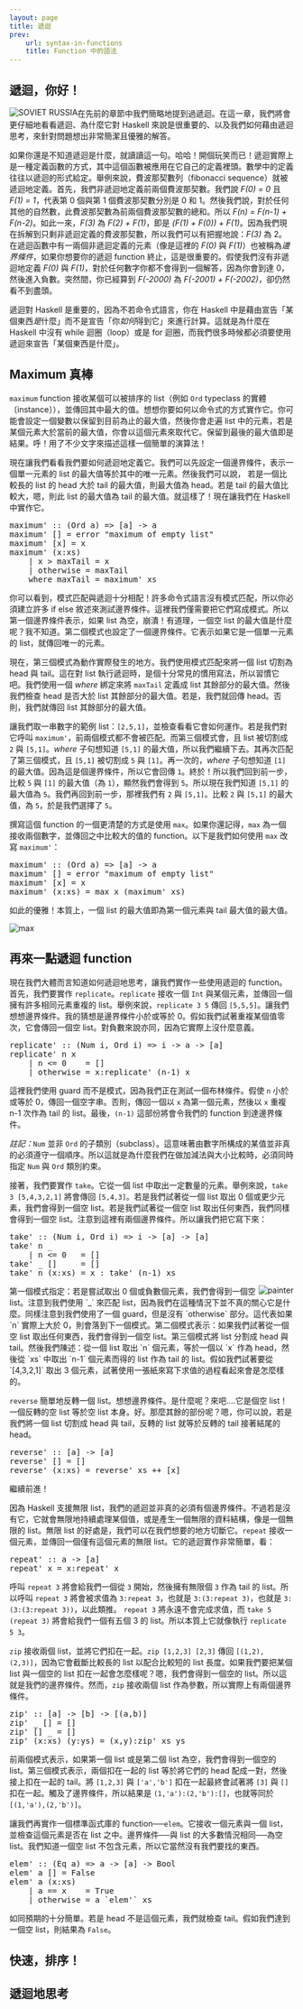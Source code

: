 ```yaml
---
layout: page
title: 遞迴
prev:
    url: syntax-in-functions
    title: Function 中的語法
---
```


## <a name="hello-recursion">遞迴，你好！</a>

<img src="img/recursion.png" alt="SOVIET RUSSIA" style="float:left" />
在先前的章節中我們簡略地提到過遞迴。在這一章，我們將會更仔細地看看遞迴、為什麼它對 Haskell 來說是很重要的、以及我們如何藉由遞迴思考，來針對問題想出非常簡潔且優雅的解答。

如果你還是不知道遞迴是什麼，就讀讀這一句。哈哈！開個玩笑而已！遞迴實際上是一種定義函數的方式，其中這個函數被應用在它自己的定義裡頭。數學中的定義往往以遞迴的形式給定。舉例來說，費波那契數列（fibonacci sequence）就被遞迴地定義。首先，我們非遞迴地定義前兩個費波那契數。我們說 <i>F(0) = 0</i> 且 <i>F(1) = 1</i>，代表第 0 個與第 1 個費波那契數分別是 0 和 1。然後我們說，對於任何其他的自然數，此費波那契數為前兩個費波那契數的總和。所以 <i>F(n) = F(n-1) + F(n-2)</i>。如此一來，<i>F(3)</i> 為 <i>F(2) + F(1)</i>，即是 <i>(F(1) + F(0)) + F(1)</i>。因為我們現在拆解到只剩非遞迴定義的費波那契數，所以我們可以有把握地說：<i>F(3)</i> 為 2。在遞迴函數中有一兩個非遞迴定義的元素（像是這裡的 <i>F(0)</i> 與 <i>F(1)</i>）也被稱為*邊界條件*，如果你想要你的遞迴 function 終止，這是很重要的。假使我們沒有非遞迴地定義 <i>F(0)</i> 與 <i>F(1)</i>，對於任何數字你都不會得到一個解答，因為你會到達 0，然後進入負數。突然間，你已經算到 <i>F(-2000)</i> 為 <i>F(-2001) + F(-2002)</i>，卻仍然看不到盡頭。

遞迴對 Haskell 是重要的，因為不若命令式語言，你在 Haskell 中是藉由宣告「某個東西<i>是</i>什麼」而不是宣告「你<i>如何</i>得到它」來進行計算。這就是為什麼在 Haskell 中沒有 while 迴圈（loop）或是 for 迴圈，而我們很多時候都必須要使用遞迴來宣告「某個東西是什麼」。

## <a name="maximum-awesome">Maximum 真棒</a>

`maximum` function 接收某個可以被排序的 list（例如 `Ord` typeclass 的實體〔instance〕），並傳回其中最大的值。想想你要如何以命令式的方式實作它。你可能會設定一個變數以保留到目前為止的最大值，然後你會走遍 list 中的元素，若是某個元素大於當前的最大值，你會以這個元素來取代它。保留到最後的最大值即是結果。呼！用了不少文字來描述這樣一個簡單的演算法！

現在讓我們看看我們要如何遞迴地定義它。我們可以先設定一個邊界條件，表示一個單一元素的 list 的最大值等於其中的唯一元素。然後我們可以說，
若是一個比較長的 list 的 head 大於 tail 的最大值，則最大值為 head。若是 tail 的最大值比較大，嗯，則此 list 的最大值為 tail 的最大值。就這樣了！現在讓我們在 Haskell 中實作它。

<pre name="code" class="haskell:hs">
maximum' :: (Ord a) => [a] -> a
maximum' [] = error "maximum of empty list"
maximum' [x] = x
maximum' (x:xs)
    | x > maxTail = x
    | otherwise = maxTail
    where maxTail = maximum' xs
</pre>

你可以看到，模式匹配與遞迴十分相配！許多命令式語言沒有模式匹配，所以你必須建立許多 if else 敘述來測試邊界條件。這裡我們僅需要把它們寫成模式。所以第一個邊界條件表示，如果 list 為空，崩潰！有道理，一個空 list 的最大值是什麼呢？我不知道。第二個模式也設定了一個邊界條件。它表示如果它是一個單一元素的 list，就傳回唯一的元素。

現在，第三個模式為動作實際發生的地方。我們使用模式匹配來將一個 list 切割為 head 與 tail。這在對 list 執行遞迴時，是個十分常見的慣用寫法，所以習慣它吧。我們使用一個 <i>where</i> 綁定來將 `maxTail` 定義成 list 其餘部分的最大值。然後我們檢查 head 是否大於 list 其餘部分的最大值。若是，我們就回傳 head。否則，我們就傳回 list 其餘部分的最大值。

讓我們取一串數字的範例 list：`[2,5,1]`，並檢查看看它會如何運作。若是我們對它呼叫 `maximum'`，前兩個模式都不會被匹配。而第三個模式會，且 list 被切割成 `2` 與 `[5,1]`。<i>where</i> 子句想知道 `[5,1]` 的最大值，所以我們繼續下去。其再次匹配了第三個模式，且 `[5,1]` 被切割成 `5` 與 `[1]`。再一次的，<i>where</i> 子句想知道 `[1]` 的最大值。因為這是個邊界條件，所以它會回傳 `1`。終於！所以我們回到前一步，比較 `5` 與 `[1]` 的最大值（為 `1`），顯然我們會得到 `5`。所以現在我們知道 `[5,1]` 的最大值為 `5`。我們再回到前一步，那裡我們有 `2` 與 `[5,1]`。比較 `2` 與 `[5,1]` 的最大值，為 `5`，於是我們選擇了 `5`。

撰寫這個 function 的一個更清楚的方式是使用 `max`。如果你還記得，`max` 為一個接收兩個數字，並傳回之中比較大的值的 function。以下是我們如何使用 `max` 改寫 `maximum'`：

<pre name="code" class="haskell:hs">
maximum' :: (Ord a) => [a] -> a
maximum' [] = error "maximum of empty list"
maximum' [x] = x
maximum' (x:xs) = max x (maximum' xs)
</pre>

如此的優雅！本質上，一個 list 的最大值即為第一個元素與 tail 最大值的最大值。

<img src="img/maxs.png" alt="max" style="margin:10px auto 25px;display:block" />

## <a name="a-few-more-recursive-functions">再來一點遞迴 function</a>

現在我們大體而言知道如何遞迴地思考，讓我們實作一些使用遞迴的 function。首先，我們要實作 `replicate`。`replicate` 接收一個 `Int` 與某個元素，並傳回一個擁有許多相同元素重複的 list。舉例來說，`replicate 3 5` 傳回 `[5,5,5]`。讓我們想想邊界條件。我的猜想是邊界條件小於或等於 0。假如我們試著重複某個值零次，它會傳回一個空 list。對負數來說亦同，因為它實際上沒什麼意義。

<pre name="code" class="haskell:hs">
replicate' :: (Num i, Ord i) => i -> a -> [a]
replicate' n x
    | n <= 0    = []
    | otherwise = x:replicate' (n-1) x
</pre>

這裡我們使用 guard 而不是模式，因為我們正在測試一個布林條件。假使 `n` 小於或等於 0，傳回一個空字串。否則，傳回一個以 `x` 為第一個元素，然後以 `x` 重複 n-1 次作為 tail 的 list。最後，`(n-1)` 這部份將會令我們的 function 到達邊界條件。

<p class="hint">
<em>註記：</em><code>Num</code> 並非 <code>Ord</code> 的子類別（subclass）。這意味著由數字所構成的某值並非真的必須遵守一個順序。所以這就是為什麼我們在做加減法與大小比較時，必須同時指定 <code>Num</code> 與 <code>Ord</code> 類別約束。
</p>

接著，我們要實作 `take`。它從一個 list 中取出一定數量的元素。舉例來說，`take 3 [5,4,3,2,1]` 將會傳回 `[5,4,3]`。若是我們試著從一個 list 取出 0 個或更少元素，我們會得到一個空 list。若是我們試著從一個空 list 取出任何東西，我們同樣會得到一個空 list。注意到這裡有兩個邊界條件。所以讓我們把它寫下來：

<pre name="code" class="haskell:hs">
take' :: (Num i, Ord i) => i -> [a] -> [a]
take' n _
    | n <= 0   = []
take' _ []     = []
take' n (x:xs) = x : take' (n-1) xs
</pre>

<img src="img/painter.png" alt="painter" style="float:right" />
第一個模式指定：若是嘗試取出 0 個或負數個元素，我們會得到一個空 list。注意到我們使用 `_` 來匹配 list，因為我們在這種情況下並不真的關心它是什麼。同樣注意到我們使用了一個 guard，但是沒有 `otherwise` 部分。這代表如果 `n` 實際上大於 0，則會落到下一個模式。第二個模式表示：如果我們試著從一個空 list 取出任何東西，我們會得到一個空 list。第三個模式將 list 分割成 head 與 tail。然後我們陳述：從一個 list 取出 `n` 個元素，等於一個以 `x` 作為 head，然後從 `xs` 中取出 `n-1` 個元素而得的 list 作為 tail 的 list。假如我們試著要從 `[4,3,2,1]` 取出 3 個元素，試著使用一張紙來寫下求值的過程看起來會是怎麼樣的。

`reverse` 簡單地反轉一個 list。想想邊界條件。是什麼呢？來吧....它是個空 list！一個反轉的空 list 等於空 list 本身。好。那麼其餘的部份呢？嗯，你可以說，若是我們將一個 list 切割成 head 與 tail，反轉的 list 就等於反轉的 tail 接著結尾的 head。

<pre name="code" class="haskell:hs">
reverse' :: [a] -> [a]
reverse' [] = []
reverse' (x:xs) = reverse' xs ++ [x]
</pre>

繼續前進！

因為 Haskell 支援無限 list，我們的遞迴並非真的必須有個邊界條件。不過若是沒有它，它就會無限地持續處理某個值，或是產生一個無限的資料結構，像是一個無限的 list。無限 list 的好處是，我們可以在我們想要的地方切斷它。`repeat` 接收一個元素，並傳回一個僅有這個元素的無限 list。它的遞迴實作非常簡單，看：

<pre name="code" class="haskell:hs">
repeat' :: a -> [a]
repeat' x = x:repeat' x
</pre>

呼叫 `repeat 3` 將會給我們一個從 `3` 開始，然後擁有無限個 `3` 作為 tail 的 list。所以呼叫 `repeat 3` 將會被求值為 `3:repeat 3`，也就是 `3:(3:repeat 3)`，也就是 `3:(3:(3:repeat 3))`，以此類推。
`repeat 3` 將永遠不會完成求值，而 `take 5 (repeat 3)` 將會給我們一個有五個 3 的 list。所以本質上它就像執行 `replicate 5 3`。

`zip` 接收兩個 list，並將它們扣在一起。`zip [1,2,3] [2,3]` 傳回 `[(1,2),(2,3)]`，因為它會截斷比較長的 list 以配合比較短的 list 長度。如果我們要把某個 list 與一個空的 list 扣在一起會怎麼樣呢？嗯，我們會得到一個空的 list。所以這就是我們的邊界條件。然而，`zip` 接收兩個 list 作為參數，所以實際上有兩個邊界條件。

<pre name="code" class="haskell:hs">
zip' :: [a] -> [b] -> [(a,b)]
zip' _ [] = []
zip' [] _ = []
zip' (x:xs) (y:ys) = (x,y):zip' xs ys
</pre>

前兩個模式表示，如果第一個 list 或是第二個 list 為空，我們會得到一個空的 list。第三個模式表示，兩個扣在一起的 list 等於將它們的 head 配成一對，然後接上扣在一起的 tail。將 `[1,2,3]` 與 `['a','b']` 扣在一起最終會試著將 `[3]` 與 `[]` 扣在一起。觸及了邊界條件，所以結果是 `(1,'a'):(2,'b'):[]`，也就等同於 `[(1,'a'),(2,'b')]`。

讓我們再實作一個標準函式庫的 function──`elem`。它接收一個元素與一個 list，並檢查這個元素是否在 list 之中。邊界條件──與 list 的大多數情況相同──為空 list。我們知道一個空 list 不包含元素，所以它當然沒有我們要找的東西。

<pre name="code" class="haskell:hs">
elem' :: (Eq a) => a -> [a] -> Bool
elem' a [] = False
elem' a (x:xs)
    | a == x    = True
    | otherwise = a `elem'` xs
</pre>

如同預期的十分簡單。若是 head 不是這個元素，我們就檢查 tail。假如我們達到一個空 list，則結果為 `False`。

## <a name="quick-sort">快速，排序！</a>

## <a name="thinking-recursively">遞迴地思考</a>

